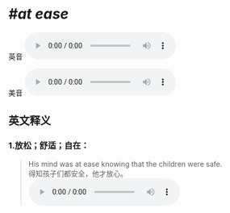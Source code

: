 # ***\#at ease*** 
英音
<audio src="./media/at ease1.aac" controls="controls"></audio>

美音
<audio src="./media/at ease2.aac" controls="controls"></audio>



  

英文释义
---
### 1.**放松；舒适；自在：**  

 > His mind was at ease knowing that the children were safe.   
 > 得知孩子们都安全，他才放心。    
<audio src="./media/ease-3.aac" controls="controls"></audio>


